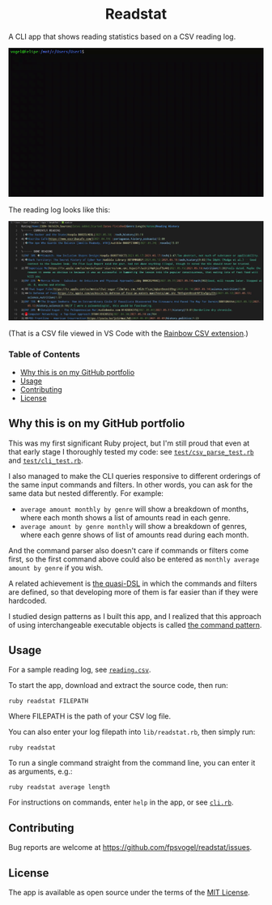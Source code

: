 <h1 align="center">Readstat</h1>

A CLI app that shows reading statistics based on a CSV reading log.

![Readstat sample video](/sample.gif)

The reading log looks like this:

![Readstat sample CSV reading log](/sample-csv.jpg)

(That is a CSV file viewed in VS Code with the [Rainbow CSV extension](https://marketplace.visualstudio.com/items?itemName=mechatroner.rainbow-csv).)

### Table of Contents
- [Why this is on my GitHub portfolio](#why-this-is-on-my-github-portfolio)
- [Usage](#usage)
- [Contributing](#contributing)
- [License](#license)

## Why this is on my GitHub portfolio

This was my first significant Ruby project, but I'm still proud that even at that early stage I thoroughly tested my code: see [`test/csv_parse_test.rb`](https://github.com/fpsvogel/reading-csv/blob/main/test/csv_parse_test.rb) and [`test/cli_test.rb`](https://github.com/fpsvogel/readstat/blob/main/test/cli_test.rb).

I also managed to make the CLI queries responsive to different orderings of the same input commands and filters. In other words, you can ask for the same data but nested differently. For example:

- `average amount monthly by genre` will show a breakdown of months, where each month shows a list of amounts read in each genre.
- `average amount by genre monthly` will show a breakdown of genres, where each genre shows of list of amounts read during each month.

And the command parser also doesn't care if commands or filters come first, so the first command above could also be entered as `monthly average amount by genre` if you wish.

A related achievement is [the quasi-DSL](https://github.com/fpsvogel/readstat/blob/main/lib/cli.rb#L48) in which the commands and filters are defined, so that developing more of them is far easier than if they were hardcoded.

I studied design patterns as I built this app, and I realized that this approach of using interchangeable executable objects is called [the command pattern](https://en.wikipedia.org/wiki/Command_pattern).

## Usage

For a sample reading log, see [`reading.csv`](https://github.com/fpsvogel/readstat/blob/main/csv/reading.csv).

To start the app, download and extract the source code, then run:

    ruby readstat FILEPATH

Where FILEPATH is the path of your CSV log file.

You can also enter your log filepath into `lib/readstat.rb`, then simply run:

    ruby readstat

To run a single command straight from the command line, you can enter it as arguments, e.g.:

    ruby readstat average length

For instructions on commands, enter `help` in the app, or see [`cli.rb`](https://github.com/fpsvogel/readstat/blob/main/lib/cli.rb#L50).

## Contributing

Bug reports are welcome at https://github.com/fpsvogel/readstat/issues.

## License

The app is available as open source under the terms of the [MIT License](https://opensource.org/licenses/MIT).
